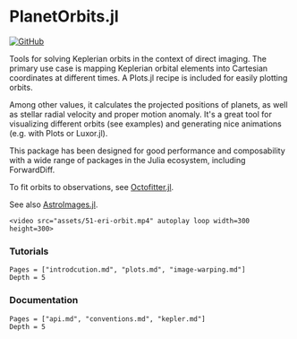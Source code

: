 
# PlanetOrbits.jl

[![GitHub](https://img.shields.io/badge/Code-GitHub-black.svg)](https://github.com/sefffal/PlanetOrbits.jl)


Tools for solving Keplerian orbits in the context of direct imaging.
The primary use case is mapping Keplerian orbital elements into Cartesian
coordinates at different times. A Plots.jl recipe is included for easily plotting orbits.

Among other values, it calculates the projected positions of planets, as well as stellar radial velocity and proper motion anomaly. It's a great tool for visualizing different orbits (see examples) and generating nice animations (e.g. with Plots or Luxor.jl).

This package has been designed for good performance and composability with a wide range of packages in the Julia ecosystem, including ForwardDiff. 

To fit orbits to observations, see [Octofitter.jl](https://github.com/sefffal/Octofitter.jl).

See also [AstroImages.jl](https://github.com/JuliaAstro/AstroImages.jl).

```@raw html
<video src="assets/51-eri-orbit.mp4" autoplay loop width=300 height=300>
```


### Tutorials
```@contents
Pages = ["introdcution.md", "plots.md", "image-warping.md"]
Depth = 5
```

### Documentation
```@contents
Pages = ["api.md", "conventions.md", "kepler.md"]
Depth = 5
```
